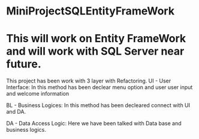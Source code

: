 # MiniProjectSQLEntityFrameWork
# This will work on Entity FrameWork and will work with SQL Server near future.
This project has been work with 3 layer with Refactoring. 
UI - User Interface:
In this method has been declear menu option and user user input and welcome information

BL - Business Logices:
In this method has been decleared connect with UI and DA.

DA - Data Access Logic:
Here we have been talked with Data base and business logics.
